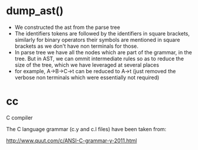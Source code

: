# dump_ast()
- We constructed the ast from the parse tree
- The identifiers tokens are followed by the identifiers in square brackets, similarly for binary operators their symbols are mentioned in square brackets as we don't have non terminals for those.
- In parse tree we have all the nodes which are part of the grammar, in the tree. But in AST, we can ommit intermediate rules so as to reduce the size of the tree, which we have leveraged at several places
- for example, A->B->C->t can be reduced to A->t (just removed the verbose non terminals which were essentially not required)

# cc
C compiler

The C language grammar (c.y and c.l files) have been taken from:

http://www.quut.com/c/ANSI-C-grammar-y-2011.html